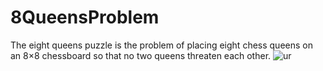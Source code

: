 # 8QueensProblem
The eight queens puzzle is the problem of placing eight chess queens on an 8×8 chessboard so that no two queens threaten each other.
![ur]([https://github.com/goodluck3301/TicTacToe/blob/master/photo_2022-03-13_20-01-01.jpg](https://camo.githubusercontent.com/4fef54b90f5acf68e6dd87bd2e3af094790dce85d1b055a161879d955df7a151/687474703a2f2f6d617468776f726c642e776f6c6672616d2e636f6d2f696d616765732f6570732d6769662f517565656e734d61785f3830302e676966))
